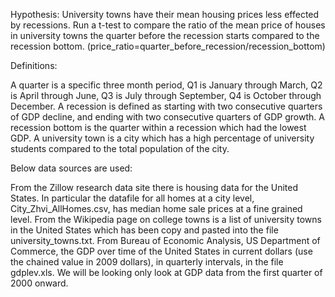 Hypothesis: University towns have their mean housing prices less effected by recessions. Run a t-test to compare the ratio of the mean price of houses in university towns the quarter before the recession starts compared to the recession bottom. (price_ratio=quarter_before_recession/recession_bottom)

Definitions:

A quarter is a specific three month period, Q1 is January through March, Q2 is April through June, Q3 is July through September, Q4 is October through December.
A recession is defined as starting with two consecutive quarters of GDP decline, and ending with two consecutive quarters of GDP growth.
A recession bottom is the quarter within a recession which had the lowest GDP.
A university town is a city which has a high percentage of university students compared to the total population of the city.


Below data sources are used:

From the Zillow research data site there is housing data for the United States. In particular the datafile for all homes at a city level, City_Zhvi_AllHomes.csv, has median home sale prices at a fine grained level.
From the Wikipedia page on college towns is a list of university towns in the United States which has been copy and pasted into the file university_towns.txt.
From Bureau of Economic Analysis, US Department of Commerce, the GDP over time of the United States in current dollars (use the chained value in 2009 dollars), in quarterly intervals, in the file gdplev.xls. We will be looking only look at GDP data from the first quarter of 2000 onward.